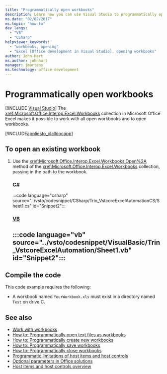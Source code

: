 ```yaml
---
title: "Programmatically open workbooks"
description: Learn how you can use Visual Studio to programmatically open a Microsoft Excel workbook or work with an existing workbook.
ms.date: "02/02/2017"
ms.topic: "how-to"
dev_langs:
  - "VB"
  - "CSharp"
helpviewer_keywords:
  - "workbooks, opening"
  - "Excel [Office development in Visual Studio], opening workbooks"
author: John-Hart
ms.author: johnhart
manager: jmartens
ms.technology: office-development
---
```

# Programmatically open workbooks

 [!INCLUDE [Visual Studio](~/includes/applies-to-version/vs-windows-only.md)]
  The <xref:Microsoft.Office.Interop.Excel.Workbooks> collection in Microsoft Office Excel makes it possible to work with all open workbooks and to open workbooks.

 [!INCLUDE[appliesto_xlalldocapp](../vsto/includes/appliesto-xlalldocapp-md.md)]

## To open an existing workbook

1. Use the <xref:Microsoft.Office.Interop.Excel.Workbooks.Open%2A> method of the <xref:Microsoft.Office.Interop.Excel.Workbooks> collection, passing in the path to the workbook.

     ### [C#](#tab/csharp)
     :::code language="csharp" source="../vsto/codesnippet/CSharp/Trin_VstcoreExcelAutomationCS/Sheet1.cs" id="Snippet2":::

     ### [VB](#tab/vb)
     :::code language="vb" source="../vsto/codesnippet/VisualBasic/Trin_VstcoreExcelAutomation/Sheet1.vb" id="Snippet2":::
     ---

## Compile the code
 This code example requires the following:

- A workbook named `YourWorkbook.xls` must exist in a directory named `Test` on drive C.

## See also
- [Work with workbooks](../vsto/working-with-workbooks.md)
- [How to: Programmatically open text files as workbooks](../vsto/how-to-programmatically-open-text-files-as-workbooks.md)
- [How to: Programmatically create new workbooks](../vsto/how-to-programmatically-create-new-workbooks.md)
- [How to: Programmatically save workbooks](../vsto/how-to-programmatically-save-workbooks.md)
- [How to: Programmatically close workbooks](../vsto/how-to-programmatically-close-workbooks.md)
- [Programmatic limitations of host items and host controls](../vsto/programmatic-limitations-of-host-items-and-host-controls.md)
- [Optional parameters in Office solutions](../vsto/optional-parameters-in-office-solutions.md)
- [Host items and host controls overview](../vsto/host-items-and-host-controls-overview.md)
